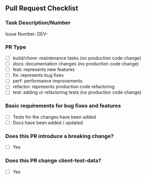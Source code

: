 <!-- Important! Please follow the guidelines for naming Pull Requests: https://docs.dasch.swiss/latest/developers/dsp/contribution/ -->

## Pull Request Checklist

### Task Description/Number

<!-- Please add either the issue number or, in case of unscheduled work, a short description of the task at hand -->

Issue Number: DEV-

### PR Type

- [ ] build/chore: maintenance tasks (no production code change)
- [ ] docs: documentation changes (no production code change)
- [ ] feat: represents new features
- [ ] fix: represents bug fixes
- [ ] perf: performance improvements
- [ ] refactor: represents production code refactoring
- [ ] test: adding or refactoring tests (no production code change)

### Basic requirements for bug fixes and features

- [ ] Tests for the changes have been added
- [ ] Docs have been added / updated

### Does this PR introduce a breaking change?

<!-- If this PR contains a breaking change, please describe the impact and migration path for existing applications below. -->

- [ ] Yes

### Does this PR change client-test-data?

- [ ] Yes
